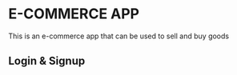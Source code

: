 # E-COMMERCE APP
This is an e-commerce app that can be used to sell and buy goods

## Login & Signup
